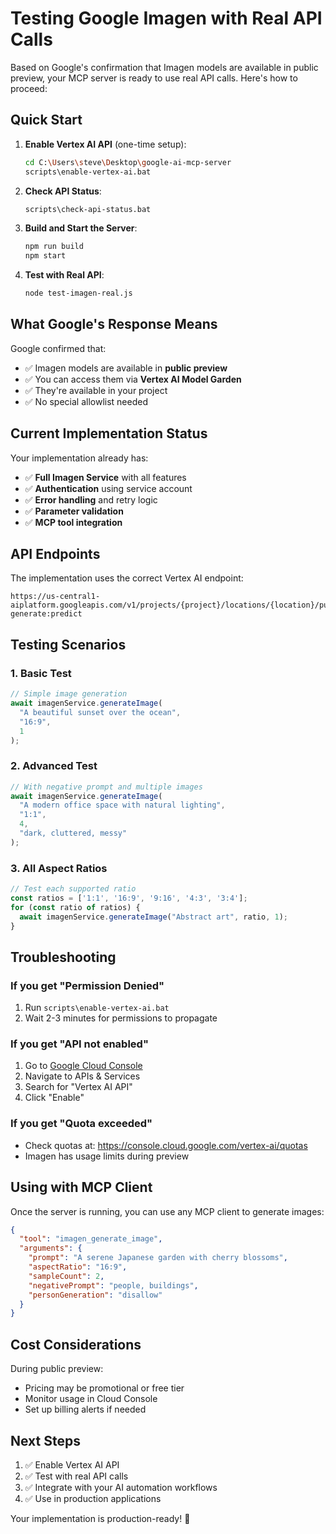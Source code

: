 # Testing Google Imagen with Real API Calls

Based on Google's confirmation that Imagen models are available in public preview, your MCP server is ready to use real API calls. Here's how to proceed:

## Quick Start

1. **Enable Vertex AI API** (one-time setup):
   ```bash
   cd C:\Users\steve\Desktop\google-ai-mcp-server
   scripts\enable-vertex-ai.bat
   ```

2. **Check API Status**:
   ```bash
   scripts\check-api-status.bat
   ```

3. **Build and Start the Server**:
   ```bash
   npm run build
   npm start
   ```

4. **Test with Real API**:
   ```bash
   node test-imagen-real.js
   ```

## What Google's Response Means

Google confirmed that:
- ✅ Imagen models are available in **public preview**
- ✅ You can access them via **Vertex AI Model Garden**
- ✅ They're available in your project
- ✅ No special allowlist needed

## Current Implementation Status

Your implementation already has:
- ✅ **Full Imagen Service** with all features
- ✅ **Authentication** using service account
- ✅ **Error handling** and retry logic
- ✅ **Parameter validation**
- ✅ **MCP tool integration**

## API Endpoints

The implementation uses the correct Vertex AI endpoint:
```
https://us-central1-aiplatform.googleapis.com/v1/projects/{project}/locations/{location}/publishers/google/models/imagen-generate:predict
```

## Testing Scenarios

### 1. Basic Test
```javascript
// Simple image generation
await imagenService.generateImage(
  "A beautiful sunset over the ocean",
  "16:9",
  1
);
```

### 2. Advanced Test
```javascript
// With negative prompt and multiple images
await imagenService.generateImage(
  "A modern office space with natural lighting",
  "1:1",
  4,
  "dark, cluttered, messy"
);
```

### 3. All Aspect Ratios
```javascript
// Test each supported ratio
const ratios = ['1:1', '16:9', '9:16', '4:3', '3:4'];
for (const ratio of ratios) {
  await imagenService.generateImage("Abstract art", ratio, 1);
}
```

## Troubleshooting

### If you get "Permission Denied"
1. Run `scripts\enable-vertex-ai.bat`
2. Wait 2-3 minutes for permissions to propagate

### If you get "API not enabled"
1. Go to [Google Cloud Console](https://console.cloud.google.com)
2. Navigate to APIs & Services
3. Search for "Vertex AI API"
4. Click "Enable"

### If you get "Quota exceeded"
- Check quotas at: https://console.cloud.google.com/vertex-ai/quotas
- Imagen has usage limits during preview

## Using with MCP Client

Once the server is running, you can use any MCP client to generate images:

```json
{
  "tool": "imagen_generate_image",
  "arguments": {
    "prompt": "A serene Japanese garden with cherry blossoms",
    "aspectRatio": "16:9",
    "sampleCount": 2,
    "negativePrompt": "people, buildings",
    "personGeneration": "disallow"
  }
}
```

## Cost Considerations

During public preview:
- Pricing may be promotional or free tier
- Monitor usage in Cloud Console
- Set up billing alerts if needed

## Next Steps

1. ✅ Enable Vertex AI API
2. ✅ Test with real API calls
3. ✅ Integrate with your AI automation workflows
4. ✅ Use in production applications

Your implementation is production-ready! 🚀
